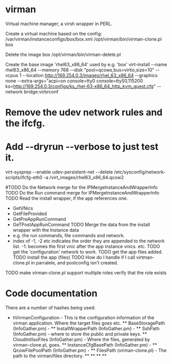 # virman
Virtual machine manager, a virsh wrapper in PERL.


Create a virtual machine based on the config:
  /var/virman/instanceconfigs/box/box.xml
/opt/virman/bin/virman-clone.pl box


Delete the image box
  /opt/virman/bin/virman-delete.pl 


Create the base image 'rhel63_x86_64' used by e.g. 'box'
virt-install --name rhel63_x86_64 --memory 768 --disk "pool=qcows,bus=virtio,size=10" --vcpus 1 --location http://169.254.0.3/images/rhel_63_x86_64 --graphics none --extra-args="acpi=on console=tty0 console=ttyS0,115200 ks=http://169.254.0.3/configs/ks_rhel-63-x86_64_http_kvm_guest.cfg" --network bridge:virbrconf

# Remove the udev network rules and the ifcfg.
#  Add --dryrun --verbose to just test it.
virt-sysprep --enable udev-persistent-net --delete /etc/sysconfig/network-scripts/ifcfg-eth0 -a /virt_images/rhel63_x86_64.qcow2


#TODO Do the Network merge for the IPMergeInstanceAndWrapperInfo
TODO Do the Run command merge for IPMergeInstanceAndWrapperInfo
TODO Read the install wrapper, if the app references one.
  - GetVNics
  - GetFileProvided
  - GetPreAppRunCommand
  - GeTPostAppRunCommand
TODO Merge the data from the install wrapper with the Instance data
  - e.g. the run commands, file commands and network.
  - index of -1, -2 etc indicates the order they are appended to the network list.
    -1: becomes the first vnic after the app instance vnics. etc.
TODO get the 'configuration' network to work.
TODO get the app files added.
TODO install the app (files)
TODO How do I handle if I call virtman-clone.pl in parralele, and postconfig isn't created.

TODO make virman-clone.pl support multiple roles
  verify that the role exists




# Code documentation

There are a number of hashes being used:
* hVirmanConfiguration - This is the configuration information of the virman application. Where the target files goes etc.
** BaseStoragePath (InfoGather.pm) - 
** InstallWrapperPath (InfoGather.pm) - 
** SshPath (InfoGather.pm) - where to store the public and private keys.
** CloudInitIsoFiles (InfoGather.pm) - Where the files, generated by virman-clone.pl, goes.
** InstanceCfgBasePath (InfoGather.pm) - 
** QcowFilePoolPath (InfoGather.pm) - 
** FilesPath (virman-clone.pl) - The path to the virman/files directory.
** 
** 
** 
** 
